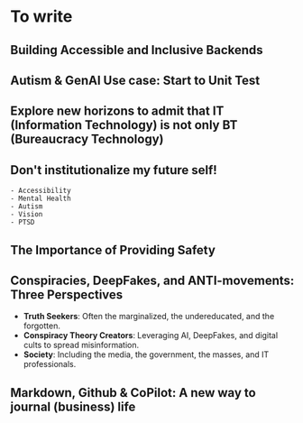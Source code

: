 # To write

## Building Accessible and Inclusive Backends

## Autism & GenAI Use case: Start to Unit Test

## Explore new horizons to admit that IT (Information Technology) is not only BT (Bureaucracy Technology)

## Don't institutionalize my future self!

    - Accessibility
    - Mental Health
    - Autism
    - Vision 
    - PTSD

## The Importance of Providing Safety


## Conspiracies, DeepFakes, and ANTI-movements: Three Perspectives

- **Truth Seekers**: Often the marginalized, the undereducated, and the forgotten.
- **Conspiracy Theory Creators**: Leveraging AI, DeepFakes, and digital cults to spread misinformation.
- **Society**: Including the media, the government, the masses, and IT professionals.


## Markdown, Github & CoPilot: A new way to journal (business) life


